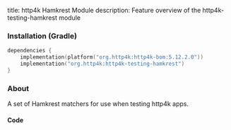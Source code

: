title: http4k Hamkrest Module
description: Feature overview of the http4k-testing-hamkrest module

### Installation (Gradle)

```kotlin
dependencies {
    implementation(platform("org.http4k:http4k-bom:5.12.2.0"))
    implementation("org.http4k:http4k-testing-hamkrest")
}
```

### About

A set of Hamkrest matchers for use when testing http4k apps.

#### Code [<img class="octocat"/>](https://github.com/http4k/http4k/blob/master/src/docs/guide/reference/hamkrest/example.kt)

<script src="https://gist-it.appspot.com/https://github.com/http4k/http4k/blob/master/src/docs/guide/reference/hamkrest/example.kt"></script>

[http4k]: https://http4k.org
